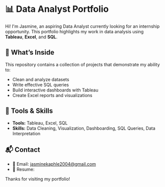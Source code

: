 # 📊 Data Analyst Portfolio

Hi! I'm Jasmine, an aspiring Data Analyst currently looking for an internship opportunity. This portfolio highlights my work in data analysis using **Tableau**, **Excel**, and **SQL**.

## 🔧 What’s Inside

This repository contains a collection of projects that demonstrate my ability to:
- Clean and analyze datasets
- Write effective SQL queries
- Build interactive dashboards with Tableau
- Create Excel reports and visualizations

## 📁 Tools & Skills

- **Tools:** Tableau, Excel, SQL  
- **Skills:** Data Cleaning, Visualization, Dashboarding, SQL Queries, Data Interpretation

## 📬 Contact

- 📧 Email: jasminekaphle2004@gmail.com  
- 📄 Resume:

Thanks for visiting my portfolio!
